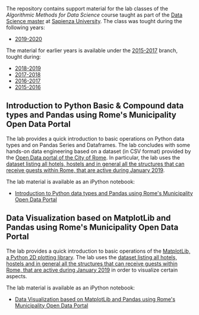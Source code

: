 The repository contains support material for the lab classes of the *Algorithmic Methods for Data Science* course taught as part of the [Data Science master](http://datascience.i3s.uniroma1.it/it) at [Sapienza University](http://www.uniroma1.it/). The class was tought during the following years: 
* [2019-2020](http://aris.me/index.php?id=42)

The material for earlier years is available under the [2015-2017](/ichatz/adm/tree/2015-2017) branch, tought during:
* [2018-2019](http://aris.me/index.php/data-mining-ds-2018)
* [2017-2018](http://aris.me/index.php/data-mining-ds-2017)
* [2016-2017](http://aris.me/index.php/data-mining-ds-2016)
* [2015-2016](http://aris.me/index.php/data-mining-ds-2015)


## Introduction to Python Basic & Compound data types and Pandas using Rome's Municipality Open Data Portal

The lab provides a quick introduction to basic operations on Python data types and on Pandas Series and Dataframes. The lab concludes with some hands-on data engineering based on a dataset (in CSV format) provided by the [Open Data portal of the City of Rome](http://dati.comune.roma.it/). In particular, the lab uses the [dataset listing all hotels, hostels and in general all the structures that can receive guests within Rome, that are active during January 2019](https://dati.comune.roma.it/catalog/dataset/d823/resource/9964559d-0a9b-4dd6-a417-eb1ed019ab59). 

The lab material is available as an iPython notebook:
* [Introduction to Python data types and Pandas using Rome's Municipality Open Data Portal](lab-intro/ADM%20Lab%201%20-%20Intro.ipynb)

## Data Visualization based on MatplotLib and Pandas using Rome's Municipality Open Data Portal

The lab provides a quick introduction to basic operations of the [MatplotLib, a Python 2D plotting library](https://matplotlib.org/). The lab uses the [dataset listing all hotels, hostels and in general all the structures that can receive guests within Rome, that are active during January 2019](https://dati.comune.roma.it/catalog/dataset/d823/resource/9964559d-0a9b-4dd6-a417-eb1ed019ab59) in order to visualize certain aspects. 

The lab material is available as an iPython notebook:
* [Data Visualization based on MatplotLib and Pandas using Rome's Municipality Open Data Portal](lab-visualization/ADM%20Lab%201%20-%20Visualization.ipynb)
